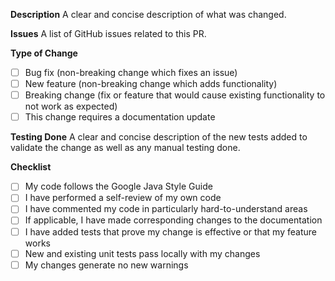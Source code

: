 **Description**
A clear and concise description of what was changed.

**Issues**
A list of GitHub issues related to this PR.

**Type of Change**
- [ ] Bug fix (non-breaking change which fixes an issue)
- [ ] New feature (non-breaking change which adds functionality)
- [ ] Breaking change (fix or feature that would cause existing functionality to not work as expected)
- [ ] This change requires a documentation update

**Testing Done**
A clear and concise description of the new tests added to validate the change as well as any manual testing done.

**Checklist**
- [ ] My code follows the Google Java Style Guide
- [ ] I have performed a self-review of my own code
- [ ] I have commented my code in particularly hard-to-understand areas
- [ ] If applicable, I have made corresponding changes to the documentation
- [ ] I have added tests that prove my change is effective or that my feature works
- [ ] New and existing unit tests pass locally with my changes
- [ ] My changes generate no new warnings
